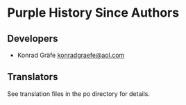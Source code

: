 # Purple History Since Authors

## Developers
- Konrad Gräfe <konradgraefe@aol.com>

## Translators
See translation files in the po directory for details.
